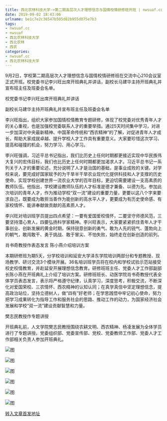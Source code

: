 ```yaml
---
title: 西北农林科技大学->第二期高层次人才理想信念与国情校情研修班开班 | nwsuaf.cc
date: 2019-09-02 18:43:06
urlname: be1c7e2c36547b505d82b955d075e7b3
tags: 
- nwsuaf.cc
- nwsuaf
- 西北农林科技大学
- 西北农林
- 西农
categories:
- nwsuaf.cc
- 西北农林科技大学
---
```



9月2日，学校第二期高层次人才理想信念与国情校情研修班在交流中心210会议室正式开班。校党委书记李兴旺出席开班典礼并讲话，副校长马建华主持开班典礼并宣布班主任及班委会名单。

校党委书记李兴旺出席开班典礼并讲话

副校长马建华主持开班典礼并宣布班主任及班委会名单

李兴旺指出，组织大家参加国情校情教育专题研修，体现了校党委对优秀青年人才的关心重视，也是加强校党委联系人才的重要举措。通过5天时间集中学习，对进一步加深对中央最新精神、中国革命传统和“西农精神”的了解，对促进青年人才成长，帮助大家成就卓越、提升学校人才工作具有重要意义。大家要珍惜这次学习、提高和碰撞的机会，努力学习、用心学习。

李兴旺强调，习近平总书记指出，我们比历史上任何时期都更接近实现中华民族伟大复兴的宏伟目标，我们也比历史上任何时期都更加渴求人才。习近平总书记一系列关于人才的重要论述，充分说明了人才是治国的基础，是事业成败的关键。对学校来说，要完成好国家赋予的为干旱半干旱农业现代化提供科技和人才支撑的历史使命，实现学校创建世界一流农业大学的百年目标，更迫切需要建设一支高素质的教师队伍。他指出，学校建设教师队伍的人才标准是德才兼备、以德为先。参加此次培训的青年人才，作为推动学校“双一流”建设的重要力量，更要以这八个字来要求自己，既要成为敢担当善作为能创新的高水平人才，更要成为有历史使命感、有家校情怀、能讲奉献做贡献的高素质人才。

李兴旺对培训班学员提出四点希望：一要有爱国爱校情怀，二要坚守师德风范，三要坚持潜心育人，四要弘扬科学家精神。李兴旺表示，大家要紧紧抓住青年人才干事创业、创新发展的黄金时期，保持锐意创新的勇气、敢为人先的锐气、蓬勃向上的朝气，敢闯敢干、勇于挑战、敢于冒尖、不怕失败，始终走在创新创造的前列。

肖书奇教授作表态发言 陈小燕介绍培训方案

本期研修班为期5天，分学校培训和延安大学泽东学院培训两部分和专题教授、现场教学、研讨交流3个模块开展。36名培训班学员将在校内和学校试验示范站接受校史校情教育，并赴延安开展理想信念教育。研修班班主任、党委人才工作部副部长陈小燕在开班典礼上介绍了培训方案。研修班班长、动医学院肖书奇教授代表全体学员表态发言，表示将严格遵守纪律，认真学习，深度思考，积极交流，不断深化对爱国荣校、三农情怀、西农精神的认知认同；在真学真信中坚定理想信念，提高政治站位，坚持立德树人，做“四有”好老师；在学思践悟中牢记初心使命，努力把学习成果转化为指导工作和服务社会的思路、推动工作的动力，为国家经济社会发展和学校“双一流”建设贡献智慧和力量。

樊志民教授作专题讲授

开班典礼前，人文学院樊志民教授围绕农耕文明、西农精神、杨凌发展为全体学员进行了专题讲授。党委组织部、党委宣传部、党校、党委教师工作部、党委人才工作部相关负责人参加开班典礼。



![图](https://news.nwsuaf.edu.cn/images/content/2019-09/20190902154918897728.jpg)

![图](https://news.nwsuaf.edu.cn/images/content/2019-09/20190902154934233869.jpg)

![图](https://news.nwsuaf.edu.cn/images/content/2019-09/20190902154848474619.jpg)

![图](https://news.nwsuaf.edu.cn/images/content/2019-09/20190902154809306552.jpg)

![图](https://news.nwsuaf.edu.cn/images/content/2019-09/20190902154720023480.jpg)

![图](https://news.nwsuaf.edu.cn/images/content/2019-09/20190902154701236378.jpg)

[转入文章首发地址](https://news.nwsuaf.edu.cn/xnxw/91543.htm)